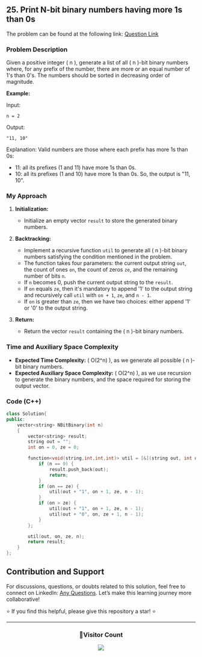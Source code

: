 ## 25. Print N-bit binary numbers having more 1s than 0s

The problem can be found at the following link: [Question Link](https://www.geeksforgeeks.org/problems/print-n-bit-binary-numbers-having-more-1s-than-0s0252/1)

### Problem Description

Given a positive integer \( n \), generate a list of all \( n \)-bit binary numbers where, for any prefix of the number, there are more or an equal number of 1's than 0's. The numbers should be sorted in decreasing order of magnitude.

**Example:**

Input:

```
n = 2
```

Output:

```
"11, 10"
```

Explanation:
Valid numbers are those where each prefix has more 1s than 0s:

- 11: all its prefixes (1 and 11) have more 1s than 0s.
- 10: all its prefixes (1 and 10) have more 1s than 0s.
  So, the output is "11, 10".

### My Approach

1. **Initialization:**

   - Initialize an empty vector `result` to store the generated binary numbers.

2. **Backtracking:**
   - Implement a recursive function `util` to generate all \( n \)-bit binary numbers satisfying the condition mentioned in the problem.
   - The function takes four parameters: the current output string `out`, the count of ones `on`, the count of zeros `ze`, and the remaining number of bits `n`.
   - If `n` becomes 0, push the current output string to the `result`.
   - If `on` equals `ze`, then it's mandatory to append '1' to the output string and recursively call `util` with `on + 1`, `ze`, and `n - 1`.
   - If `on` is greater than `ze`, then we have two choices: either append '1' or '0' to the output string.
3. **Return:**
   - Return the vector `result` containing the \( n \)-bit binary numbers.

### Time and Auxiliary Space Complexity

- **Expected Time Complexity:** \( O(2^n) \), as we generate all possible \( n \)-bit binary numbers.
- **Expected Auxiliary Space Complexity:** \( O(2^n) \), as we use recursion to generate the binary numbers, and the space required for storing the output vector.

### Code (C++)

```cpp
class Solution{
public:
    vector<string> NBitBinary(int n)
    {
        vector<string> result;
        string out = "";
        int on = 0, ze = 0;

        function<void(string,int,int,int)> util = [&](string out, int on, int ze, int n) {
            if (n == 0) {
                result.push_back(out);
                return;
            }
            if (on == ze) {
                util(out + "1", on + 1, ze, n - 1);
            }
            if (on > ze) {
                util(out + "1", on + 1, ze, n - 1);
                util(out + "0", on, ze + 1, n - 1);
            }
        };

        util(out, on, ze, n);
        return result;
    }
};
```

## Contribution and Support

For discussions, questions, or doubts related to this solution, feel free to connect on LinkedIn: [Any Questions](https://www.linkedin.com/in/patel-hetkumar-sandipbhai-8b110525a/). Let’s make this learning journey more collaborative!

⭐ If you find this helpful, please give this repository a star! ⭐

---

<div align="center">
  <h3><b>📍Visitor Count</b></h3>
</div>

<p align="center">
  <img src="https://visitor-badge.laobi.icu/badge?page_id=Hunterdii.GeeksforGeeks-POTD" />
</p>
